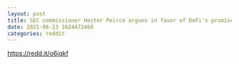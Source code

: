 ```yaml
--- 
layout: post 
title: SEC commissioner Hester Peirce argues in favor of DeFi's promise of disintermediation 
date: 2021-06-23 1624472468 
categories: reddit 
--- 
```

https://redd.it/o6iqkf